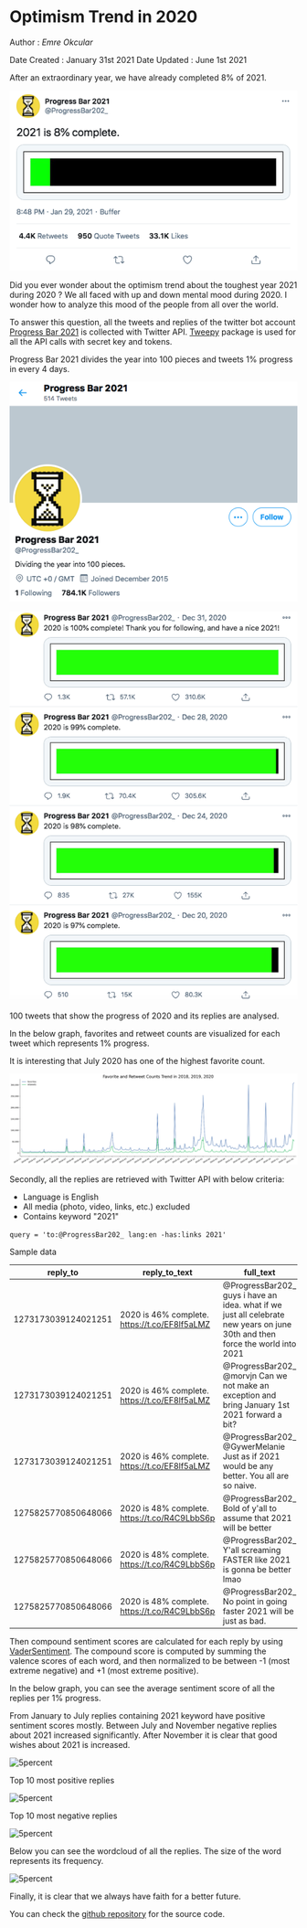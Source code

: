 # Optimism Trend in 2020

Author : *Emre Okcular*

Date Created : January 31st 2021
Date Updated : June 1st 2021

After an extraordinary year, we have already completed 8% of 2021.

![5percent](/resources/5percent_progress_bar.png)

Did you ever wonder about the optimism trend about the toughest year 2021 during 2020 ? We all faced with up and down mental mood during 2020. I wonder how to analyze this mood of the people from all over the world.

To answer this question, all the tweets and replies of the twitter bot account [Progress Bar 2021](https://twitter.com/ProgressBar202_) is collected with Twitter API. [Tweepy](https://www.tweepy.org/) package is used for all the API calls with secret key and tokens.

Progress Bar 2021 divides the year into 100 pieces and tweets 1% progress in every 4 days.

![5percent](/resources/profile.png)

![5percent](/resources/timeline.png)

100 tweets that show the progress of 2020 and its replies are analysed.

In the below graph, favorites and retweet counts are visualized for each tweet which represents 1% progress.

It is interesting that July 2020 has one of the highest favorite count.

![5percent](/resources/trend.png)

Secondly, all the replies are retrieved with Twitter API with below criteria:
* Language is English
* All media (photo, video, links, etc.) excluded
* Contains keyword "2021"

```query = 'to:@ProgressBar202_ lang:en -has:links 2021'```

Sample data

|reply_to           |reply_to_text                                |full_text                                                                                                                    |user_location|user_lang|id                 |date               |
|-------------------|---------------------------------------------|-----------------------------------------------------------------------------------------------------------------------------|-------------|---------|-------------------|-------------------|
|1273173039124021251|2020 is 46% complete. https://t.co/EF8lf5aLMZ|@ProgressBar202_ guys i have an idea. what if we just all celebrate new years on june 30th and then force the world into 2021|UTC 0 / GMT  |         |1273222279007211521|2020-06-17 11:53:41|
|1273173039124021251|2020 is 46% complete. https://t.co/EF8lf5aLMZ|@ProgressBar202_ @morvjn Can we not make an exception and bring January 1st 2021 forward a bit?                              |درب التبانة  |         |1273213382146088962|2020-06-17 11:18:20|
|1273173039124021251|2020 is 46% complete. https://t.co/EF8lf5aLMZ|@ProgressBar202_ @GywerMelanie Just as if 2021 would be any better. You all are so naive.                                    |Wien         |         |1273205576445689856|2020-06-17 10:47:19|
|1275825770850648066|2020 is 48% complete. https://t.co/R4C9LbbS6p|@ProgressBar202_ Bold of y'all to assume that 2021 will be better                                                            |             |         |1276031307953385474|2020-06-25 05:55:45|
|1275825770850648066|2020 is 48% complete. https://t.co/R4C9LbbS6p|@ProgressBar202_ Y'all screaming FASTER like 2021 is gonna be better lmao                                                    |             |         |1275826456329768961|2020-06-24 16:21:45|
|1275825770850648066|2020 is 48% complete. https://t.co/R4C9LbbS6p|@ProgressBar202_ No point in going faster 2021 will be just as bad.                                                          |             |         |1275826316659568642|2020-06-24 16:21:12|


Then compound sentiment scores are calculated for each reply by using [VaderSentiment](https://github.com/cjhutto/vaderSentiment). The compound score is computed by summing the valence scores of each word, and then normalized to be between -1 (most extreme negative) and +1 (most extreme positive).

In the below graph, you can see the average sentiment score of all the replies per 1% progress.

From January to July replies containing 2021 keyword have positive sentiment scores mostly. Between July and November negative replies about 2021 increased significantly. After November it is clear that good wishes about 2021 is increased.

![5percent](/resources/sentiment.png)

Top 10 most positive replies

![5percent](/resources/positives.png)

Top 10 most negative replies

![5percent](/resources/negatives.png)

Below you can see the wordcloud of all the replies. The size of the word represents its frequency.

![5percent](/resources/wordcloud.png)

Finally, it is clear that we always have faith for a better future. 

You can check the [github repository](https://github.com/emreokcular/optimism-in-2020) for the source code.